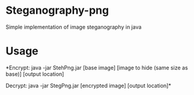 # Steganography-png
Simple implementation of image steganography in java

# Usage


*Encrypt: java -jar StehPng.jar [base image] [image to hide (same size as base)] [output location]

Decrypt: java -jar StegPng.jar [encrypted image] [output location]*

